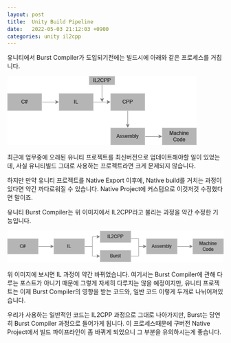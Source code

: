 ```yaml
---
layout: post
title:  Unity Build Pipeline
date:   2022-05-03 21:12:03 +0900
categories: unity il2cpp
---
```

유니티에서 Burst Compiler가 도입되기전에는 빌드시에 아래와 같은 프로세스를 거칩니다.

![1](il2cpp/1.png)

최근에 업무중에 오래된 유니티 프로젝트를 최신버전으로 업데이트해야할 일이 있었는데, 사실 유니티빌드 그대로 사용하는 프로젝트라면 크게 문제되지 않습니다.

하지만 만약 유니티 프로젝트를 Native Export 이후에, Native build를 거치는 과정이 있다면 약간 까다로워질 수 있습니다. Native Project에 커스텀으로 이것저것 수정했다면 말이죠.

유니티 Burst Compiler는 위 이미지에서 IL2CPP라고 불리는 과정을 약간 수정한 기능입니다.

![2](il2cpp/2.png)

위 이미지에 보시면 IL 과정이 약간 바뀌었습니다. 여기서는 Burst Compiler에 관해 다루는 포스트가 아니기 때문에 그렇게 자세히 다루지는 않을 예정이지만, 유니티 프로젝트는 이제 Burst Compiler의 영향을 받는 코드와, 일반 코드 이렇게 두개로 나뉘어져있습니다.

우리가 사용하는 일반적인 코드는 IL2CPP 과정으로 그대로 나아가지만, Burst는 당연히 Burst Compiler 과정으로 들어가게 됩니다. 이 프로세스때문에 구버전 Native Project에서 빌드 파이프라인이 좀 바뀌게 되었으니 그 부분을 유의하시는게 좋습니다.